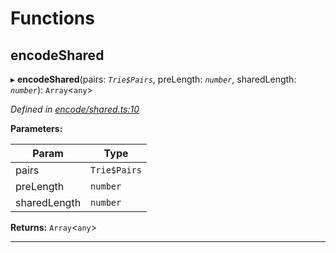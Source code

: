 

# Functions

<a id="encodeshared"></a>

##  encodeShared

▸ **encodeShared**(pairs: *`Trie$Pairs`*, preLength: *`number`*, sharedLength: *`number`*): `Array`<`any`>

*Defined in [encode/shared.ts:10](https://github.com/polkadot-js/common/blob/1fb1f9d/packages/trie-hash/src/encode/shared.ts#L10)*

**Parameters:**

| Param | Type |
| ------ | ------ |
| pairs | `Trie$Pairs` |
| preLength | `number` |
| sharedLength | `number` |

**Returns:** `Array`<`any`>

___

